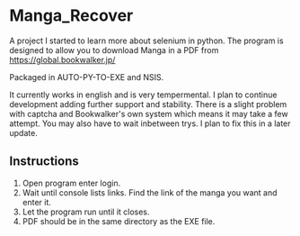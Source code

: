 # Manga_Recover
A project I started to learn more about selenium in python. The program is designed to allow you to download Manga in a PDF from https://global.bookwalker.jp/

Packaged in AUTO-PY-TO-EXE and NSIS.

It currently works in english and is very tempermental. I plan to continue development adding further support and stability.
There is a slight problem with captcha and Bookwalker's own system which means it may take a few attempt. You may also have to wait inbetween trys. I plan to fix this in a later update.

## Instructions
1. Open program enter login. 
2. Wait until console lists links. Find the link of the manga you want and enter it.
3. Let the program run until it closes.
4. PDF should be in the same directory as the EXE file.

